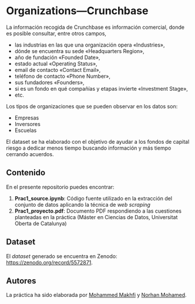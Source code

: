 # Organizations—Crunchbase

La información recogida de Crunchbase es información comercial, donde es posible consultar, entre otros campos, 
* las industrias en las que una organización opera «Industries», 
* dónde se encuentra su sede «Headquarters Region», 
* año de fundación «Founded Date», 
* estado actual «Operating Status», 
* email de contacto «Contact Email», 
* teléfono de contacto «Phone Number», 
* sus fundadores «Founders», 
* si es un fondo en qué compañías y etapas invierte «Investment Stage», 
* etc. 

Los tipos de organizaciones que se pueden observar en los datos son:
* Empresas
* Inversores
* Escuelas

El dataset se ha elaborado con el objetivo de ayudar a los fondos de capital riesgo a dedicar menos tiempo buscando información y más tiempo cerrando acuerdos.

## Contenido
En el presente repositorio puedes encontrar:

1. **Prac1_source.ipynb**: Código fuente utilizado en la extracción del conjunto de datos aplicando la técnica de *web scraping*
2. **Prac1_proyecto.pdf**: Documento PDF respondiendo a las cuestiones planteadas en la práctica (Máster en Ciencias de Datos, Universitat Oberta de Catalunya)

## Dataset
El *dataset* generado se encuentra en Zenodo: https://zenodo.org/record/5572871.

## Autores
La práctica ha sido elaborada por [Mohammed Makhfi](https://www.linkedin.com/in/mohammedmakhfi/) y [Norhan Mohamed](https://www.linkedin.com/in/norhan-mohamed-5309a225/).
